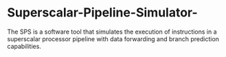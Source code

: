 # Superscalar-Pipeline-Simulator-
The SPS is a software tool that simulates the execution of instructions in a superscalar processor pipeline with data forwarding and branch prediction capabilities. 
